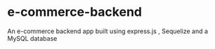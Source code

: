 # e-commerce-backend
An e-commerce backend app built using express.js , Sequelize and a MySQL database
